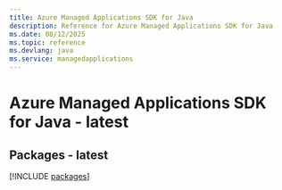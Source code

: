 ```yaml
---
title: Azure Managed Applications SDK for Java
description: Reference for Azure Managed Applications SDK for Java
ms.date: 08/12/2025
ms.topic: reference
ms.devlang: java
ms.service: managedapplications
---
```

# Azure Managed Applications SDK for Java - latest
## Packages - latest
[!INCLUDE [packages](managed-applications-index.md)]